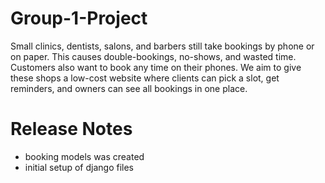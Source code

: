 # Group-1-Project


Small clinics, dentists, salons, and barbers still take bookings by phone or on paper. This causes double-bookings, no-shows, and wasted time. Customers also want to book any time on their phones. We aim to give these shops a low-cost website where clients can pick a slot, get reminders, and owners can see all bookings in one place. 


# Release Notes
- booking models was created
- initial setup of django files
